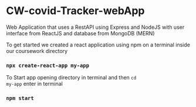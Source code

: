 # CW-covid-Tracker-webApp
 Web Application that uses a RestAPI using Express and NodeJS with user interface from ReactJS and database from MongoDB (MERN)

To get started we created a react application using npm on a terminal inside our coursework directory

### `npx create-react-app my-app`

To Start app opening directory in terminal and then <code>cd my-app</code>
enter in terminal
### `npm start`
